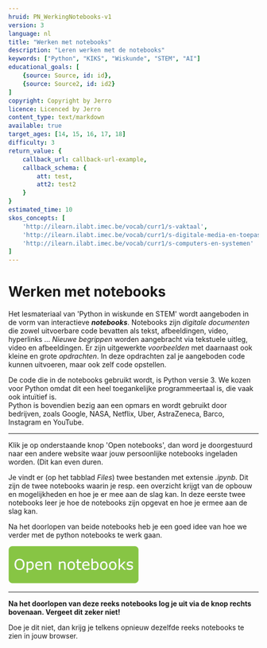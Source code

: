 ```yaml
---
hruid: PN_WerkingNotebooks-v1
version: 3
language: nl
title: "Werken met notebooks"
description: "Leren werken met de notebooks"
keywords: ["Python", "KIKS", "Wiskunde", "STEM", "AI"]
educational_goals: [
    {source: Source, id: id}, 
    {source: Source2, id: id2}
]
copyright: Copyright by Jerro
licence: Licenced by Jerro
content_type: text/markdown
available: true
target_ages: [14, 15, 16, 17, 18]
difficulty: 3
return_value: {
    callback_url: callback-url-example,
    callback_schema: {
        att: test,
        att2: test2
    }
}
estimated_time: 10
skos_concepts: [
    'http://ilearn.ilabt.imec.be/vocab/curr1/s-vaktaal', 
    'http://ilearn.ilabt.imec.be/vocab/curr1/s-digitale-media-en-toepassingen', 
    'http://ilearn.ilabt.imec.be/vocab/curr1/s-computers-en-systemen'
]
---
```


# Werken met notebooks

Het lesmateriaal van 'Python in wiskunde en STEM' wordt aangeboden in de vorm van interactieve **_notebooks_**. Notebooks zijn _digitale documenten_ die zowel uitvoerbare code bevatten als tekst, afbeeldingen, video, hyperlinks ... _Nieuwe begrippen_ worden aangebracht via tekstuele uitleg, video en afbeeldingen. Er zijn uitgewerkte *voorbeelden* met daarnaast ook kleine en grote *opdrachten*. In deze opdrachten zal je aangeboden code kunnen uitvoeren, maar ook zelf code opstellen. 

De code die in de notebooks gebruikt wordt, is Python versie 3. We kozen voor Python omdat dit een heel toegankelijke programmeertaal is, die vaak ook intuïtief is.  
Python is bovendien bezig aan een opmars en wordt gebruikt door bedrijven, zoals Google, NASA, Netflix, Uber, AstraZeneca, Barco, Instagram en YouTube.

---
Klik je op onderstaande knop 'Open notebooks',  dan word je doorgestuurd naar een andere website waar jouw persoonlijke notebooks ingeladen worden. (Dit kan even duren.

Je vindt er (op het tabblad _Files_) twee bestanden met extensie _.ipynb_.
Dit zijn de twee notebooks waarin je resp. een overzicht krijgt van de opbouw en mogelijkheden en hoe je er mee aan de slag kan. 
In deze eerste twee notebooks leer je hoe de notebooks zijn opgevat en hoe je ermee aan de slag kan. 

Na het doorlopen van beide notebooks heb je een goed idee van hoe we verder met de python notebooks te werk gaan.

[![](embed/Knop.png "Knop")](https://kiks.ilabt.imec.be/jupyterhub/?id=0101 "Notebooks Werking")

---
**Na het doorlopen van deze reeks notebooks log je uit via de knop rechts bovenaan. Vergeet dit zeker niet!**  

Doe je dit niet, dan krijg je telkens opnieuw dezelfde reeks notebooks te zien in jouw browser.  
